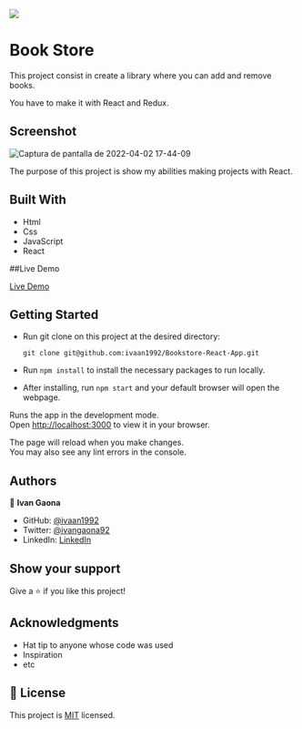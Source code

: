![](https://img.shields.io/badge/Microverse-blueviolet)
# Book Store

This project consist in create a library where you can add and remove books. 

You have to make it with React and Redux.

## Screenshot

![Captura de pantalla de 2022-04-02 17-44-09](https://user-images.githubusercontent.com/73128809/161405319-b13359df-2fa4-4604-a926-639556de6099.png)



The purpose of this project is show my abilities making projects with React. 
## Built With

- Html
- Css
- JavaScript
- React
 

 ##Live Demo

 <a href="https://deploy-preview-5--melodic-stroopwafel-a62743.netlify.app/">Live Demo</a>

## Getting Started 

- Run git clone on this project at the desired directory:
     ```
    git clone git@github.com:ivaan1992/Bookstore-React-App.git
     ```
- Run `npm install` to install the necessary packages to run locally.

- After installing, run `npm start` and your default browser will open the webpage. 


Runs the app in the development mode.\
Open [http://localhost:3000](http://localhost:3000) to view it in your browser.

The page will reload when you make changes.\
You may also see any lint errors in the console.

## Authors

👤 **Ivan Gaona**


- GitHub: [@ivaan1992](https://github.com/ivaan1992)
- Twitter: [@ivangaona92](https://twitter.com/ivangaona92)
- LinkedIn: [LinkedIn](https://www.linkedin.com/in/ivan-linares-gaona/)

## Show your support

Give a ⭐️ if you like this project!

## Acknowledgments

- Hat tip to anyone whose code was used
- Inspiration
- etc

## 📝 License

This project is [MIT](./MIT.md) licensed.